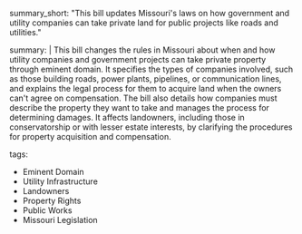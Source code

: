 summary_short: "This bill updates Missouri's laws on how government and utility companies can take private land for public projects like roads and utilities."

summary: |
  This bill changes the rules in Missouri about when and how utility companies and government projects can take private property through eminent domain. It specifies the types of companies involved, such as those building roads, power plants, pipelines, or communication lines, and explains the legal process for them to acquire land when the owners can't agree on compensation. The bill also details how companies must describe the property they want to take and manages the process for determining damages. It affects landowners, including those in conservatorship or with lesser estate interests, by clarifying the procedures for property acquisition and compensation.

tags:
  - Eminent Domain
  - Utility Infrastructure
  - Landowners
  - Property Rights
  - Public Works
  - Missouri Legislation
